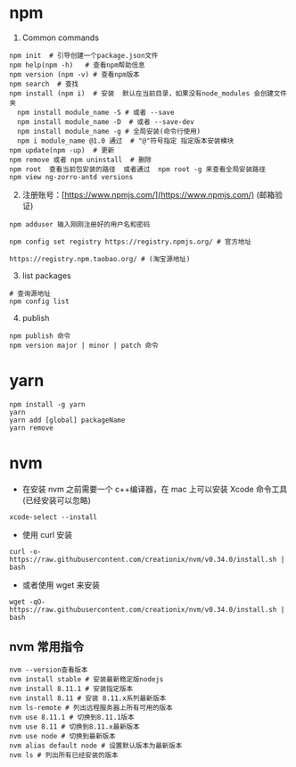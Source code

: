 # npm

1. Common commands

```shell
npm init  # 引导创建一个package.json文件
npm help(npm -h)   # 查看npm帮助信息
npm version (npm -v) # 查看npm版本
npm search  # 查找
npm install (npm i)  # 安装  默认在当前目录，如果没有node_modules 会创建文件夹
  npm install module_name -S # 或者 --save
  npm install module_name -D  # 或者 --save-dev
  npm install module_name -g # 全局安装(命令行使用)
  npm i module_name @1.0 通过  # "@"符号指定 指定版本安装模块
npm update(npm -up)  # 更新
npm remove 或者 npm uninstall  # 删除
npm root  查看当前包安装的路径  或者通过  npm root -g 来查看全局安装路径
npm view ng-zorro-antd versions
```

2. 注册账号：[https://www.npmjs.com/](https://www.npmjs.com/) (邮箱验证)

```shell
npm adduser 输入刚刚注册好的用户名和密码
```

```shell
npm config set registry https://registry.npmjs.org/ # 官方地址

https://registry.npm.taobao.org/ # (淘宝源地址)
```

3. list packages

```shell
# 查询源地址
npm config list
```

4. publish

```shell
npm publish 命令
npm version major | minor | patch 命令
```

# yarn

```shell
npm install -g yarn
yarn
yarn add [global] packageName
yarn remove
```

# nvm

- 在安装 nvm 之前需要一个 c++编译器，在 mac 上可以安装 Xcode 命令工具(已经安装可以忽略)

```shell
xcode-select --install
```

- 使用 curl 安装

```shell
curl -o- https://raw.githubusercontent.com/creationix/nvm/v0.34.0/install.sh | bash
```

- 或者使用 wget 来安装

```shell
wget -qO- https://raw.githubusercontent.com/creationix/nvm/v0.34.0/install.sh | bash
```

## nvm 常用指令

```shell
nvm --version查看版本
nvm install stable # 安装最新稳定版nodejs
nvm install 8.11.1 # 安装指定版本
nvm install 8.11 # 安装 8.11.x系列最新版本
nvm ls-remote # 列出远程服务器上所有可用的版本
nvm use 8.11.1 # 切换到8.11.1版本
nvm use 8.11 # 切换到8.11.x最新版本
nvm use node # 切换到最新版本
nvm alias default node # 设置默认版本为最新版本
nvm ls # 列出所有已经安装的版本
```

